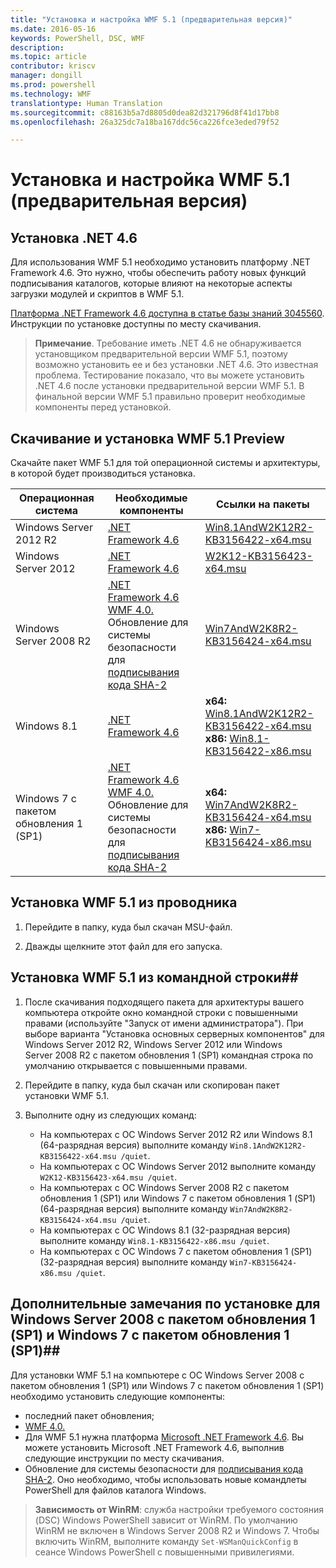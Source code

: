```yaml
---
title: "Установка и настройка WMF 5.1 (предварительная версия)"
ms.date: 2016-05-16
keywords: PowerShell, DSC, WMF
description: 
ms.topic: article
contributor: kriscv
manager: dongill
ms.prod: powershell
ms.technology: WMF
translationtype: Human Translation
ms.sourcegitcommit: c88163b5a7d8805d0dea82d321796d8f41d17bb8
ms.openlocfilehash: 26a325dc7a18ba167ddc56ca226fce3eded79f52

---
```


# Установка и настройка WMF 5.1 (предварительная версия) #

## Установка .NET 4.6
Для использования WMF 5.1 необходимо установить платформу .NET Framework 4.6. Это нужно, чтобы обеспечить работу новых функций подписывания каталогов, которые влияют на некоторые аспекты загрузки модулей и скриптов в WMF 5.1. 

[Платформа .NET Framework 4.6 доступна в статье базы знаний 3045560](https://support.microsoft.com/en-us/kb/3045560). Инструкции по установке доступны по месту скачивания.

> **Примечание**. Требование иметь .NET 4.6 не обнаруживается установщиком предварительной версии WMF 5.1, поэтому возможно установить ее и без установки .NET 4.6. Это известная проблема. Тестирование показало, что вы можете установить .NET 4.6 после установки предварительной версии WMF 5.1. В финальной версии WMF 5.1 правильно проверит необходимые компоненты перед установкой. 

## Скачивание и установка WMF 5.1 Preview

Скачайте пакет WMF 5.1 для той операционной системы и архитектуры, в которой будет производиться установка.

| Операционная система       | Необходимые компоненты | Ссылки на пакеты             |
|------------------------|---------------|---------------------------|
| Windows Server 2012 R2 | [.NET Framework 4.6](https://support.microsoft.com/en-us/kb/3045560) | [Win8.1AndW2K12R2-KB3156422-x64.msu](http://go.microsoft.com/fwlink/?LinkID=823586)|
| Windows Server 2012    | [.NET Framework 4.6](https://support.microsoft.com/en-us/kb/3045560) | [W2K12-KB3156423-x64.msu](http://go.microsoft.com/fwlink/?LinkID=823587)|
| Windows Server 2008 R2 | [.NET Framework 4.6](https://support.microsoft.com/en-us/kb/3045560) </br> [WMF 4.0.](http://www.microsoft.com/en-us/download/details.aspx?id=40855) </br> Обновление для системы безопасности для [подписывания кода SHA-2](https://technet.microsoft.com/en-us/library/security/3033929) | [Win7AndW2K8R2-KB3156424-x64.msu](http://go.microsoft.com/fwlink/?LinkID=823588) |
| Windows 8.1            | [.NET Framework 4.6](https://support.microsoft.com/en-us/kb/3045560) | **x64:** [Win8.1AndW2K12R2-KB3156422-x64.msu](http://go.microsoft.com/fwlink/?LinkID=823586) </br> **x86:** [Win8.1-KB3156422-x86.msu](http://go.microsoft.com/fwlink/?LinkID=823589) |
| Windows 7 с пакетом обновления 1 (SP1)          | [.NET Framework 4.6](https://support.microsoft.com/en-us/kb/3045560) </br> [WMF 4.0.](http://www.microsoft.com/en-us/download/details.aspx?id=40855) </br> Обновление для системы безопасности для [подписывания кода SHA-2](https://technet.microsoft.com/en-us/library/security/3033929) | **x64:** [Win7AndW2K8R2-KB3156424-x64.msu](http://go.microsoft.com/fwlink/?LinkID=823588) </br> **x86:** [Win7-KB3156424-x86.msu](http://go.microsoft.com/fwlink/?LinkID=823590) |


## Установка WMF 5.1 из проводника

1. Перейдите в папку, куда был скачан MSU-файл.

2. Дважды щелкните этот файл для его запуска.

## Установка WMF 5.1 из командной строки##

1. После скачивания подходящего пакета для архитектуры вашего компьютера откройте окно командной строки с повышенными правами (используйте "Запуск от имени администратора"). При выборе варианта "Установка основных серверных компонентов" для Windows Server 2012 R2, Windows Server 2012 или Windows Server 2008 R2 с пакетом обновления 1 (SP1) командная строка по умолчанию открывается с повышенными правами.

2. Перейдите в папку, куда был скачан или скопирован пакет установки WMF 5.1.

3. Выполните одну из следующих команд:
    - На компьютерах с ОС Windows Server 2012 R2 или Windows 8.1 (64-разрядная версия) выполните команду `Win8.1AndW2K12R2-KB3156422-x64.msu /quiet`.
    - На компьютерах с ОС Windows Server 2012 выполните команду `W2K12-KB3156423-x64.msu /quiet`.
    - На компьютерах с ОС Windows Server 2008 R2 с пакетом обновления 1 (SP1) или Windows 7 с пакетом обновления 1 (SP1) (64-разрядная версия) выполните команду `Win7AndW2K8R2-KB3156424-x64.msu /quiet`.
    - На компьютерах с ОС Windows 8.1 (32-разрядная версия) выполните команду `Win8.1-KB3156422-x86.msu /quiet`.
    - На компьютерах с ОС Windows 7 с пакетом обновления 1 (SP1) (32-разрядная версия) выполните команду `Win7-KB3156424-x86.msu /quiet`.

## Дополнительные замечания по установке для Windows Server 2008 с пакетом обновления 1 (SP1) и Windows 7 с пакетом обновления 1 (SP1)##
Для установки WMF 5.1 на компьютере с ОС Windows Server 2008 с пакетом обновления 1 (SP1) или Windows 7 с пакетом обновления 1 (SP1) необходимо установить следующие компоненты:
- последний пакет обновления;
- [WMF 4.0.](http://www.microsoft.com/en-us/download/details.aspx?id=40855)
- Для WMF 5.1 нужна платформа [Microsoft .NET Framework 4.6](https://support.microsoft.com/en-us/kb/3045560). Вы можете установить Microsoft .NET Framework 4.6, выполнив следующие инструкции по месту скачивания.
- Обновление для системы безопасности для [подписывания кода SHA-2](https://technet.microsoft.com/en-us/library/security/3033929). Оно необходимо, чтобы использовать новые командлеты PowerShell для файлов каталога Windows. 

> **Зависимость от WinRM**: служба настройки требуемого состояния (DSC) Windows PowerShell зависит от WinRM. По умолчанию WinRM не включен в Windows Server 2008 R2 и Windows 7. Чтобы включить WinRM, выполните команду `Set-WSManQuickConfig` в сеансе Windows PowerShell с повышенными привилегиями.




<!--HONumber=Aug16_HO3-->


